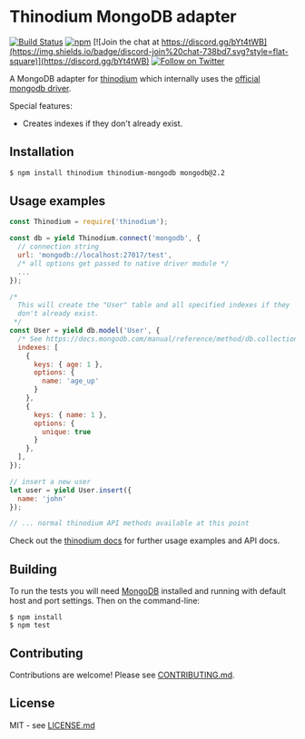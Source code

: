 # Thinodium MongoDB adapter

[![Build Status](https://travis-ci.org/thinodium/thinodium-mongodb.svg?branch=master)](http://travis-ci.org/thinodium/thinodium-mongodb)
[![npm](https://img.shields.io/npm/v/thinodium-mongodb.svg?maxAge=2592000)](https://www.npmjs.com/package/thinodium-mongodb)
[![Join the chat at https://discord.gg/bYt4tWB](https://img.shields.io/badge/discord-join%20chat-738bd7.svg?style=flat-square)](https://discord.gg/bYt4tWB)
[![Follow on Twitter](https://img.shields.io/twitter/url/http/shields.io.svg?style=social&label=Follow&maxAge=2592000)](https://twitter.com/hiddentao)

A MongoDB adapter for [thinodium](https://github.com/thinodium/thinodium)
which internally uses the [official mongodb driver](http://mongodb.github.io/node-mongodb-native/2.2/api/).

Special features:

* Creates indexes if they don't already exist.

## Installation

```bash
$ npm install thinodium thinodium-mongodb mongodb@2.2
```

## Usage examples

```js
const Thinodium = require('thinodium');

const db = yield Thinodium.connect('mongodb', {
  // connection string
  url: 'mongodb://localhost:27017/test',
  /* all options get passed to native driver module */
  ...
});

/*
  This will create the "User" table and all specified indexes if they
  don't already exist.
 */
const User = yield db.model('User', {
  /* See https://docs.mongodb.com/manual/reference/method/db.collection.createIndex/#db.collection.createIndex */
  indexes: [
    {
      keys: { age: 1 },
      options: {
        name: 'age_up'
      }
    },
    {
      keys: { name: 1 },
      options: {
        unique: true
      }
    },
  ],
});

// insert a new user
let user = yield User.insert({
  name: 'john'
});

// ... normal thinodium API methods available at this point
```

Check out the [thinodium docs](https://hiddentao.github.io/thinodium) for further usage examples and API docs.

## Building

To run the tests you will need [MongoDB](https://www.mongodb.com/) installed
and running with default host and port settings. Then on the command-line:

    $ npm install
    $ npm test

## Contributing

Contributions are welcome! Please see [CONTRIBUTING.md](https://github.com/thinodium/thinodium-mongodb/blob/master/CONTRIBUTING.md).

## License

MIT - see [LICENSE.md](https://github.com/thinodium/thinodium-mongodb/blob/master/LICENSE.md)
